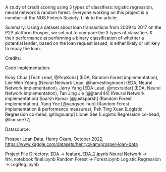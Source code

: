 A study of credit scoring using 3 types of classifiers: logistic regression, neural network & random forest.
Everyone working on this project is a member of the NUS Fintech Society.
Link to the article: 

Summary:
Using a dataset about loan transactions from 2009 to 2017 on the P2P platform Prosper, we set out to compare the 3 types of classifiers & their performance at performing a binary classification of whether a potential lender, 
based on the loan request issued, is either likely or unlikely to repay the loan.  

Credits: 

Code Implementation:

Koby Chua [Tech Lead, @PopKobs] (EDA, Random Forest implementation), Lee Wen Yeong [Neural Network Lead, @harvestingmoon] (EDA, Neural Network implementation), 
Jerry Yang [EDA Lead, @mcxraider] (EDA, Neural Network implementation), Tan Jing Jie [@jjtan444] (Neural Network implementation)
Sparsh Kumar [@justsparsh] (Random Forest implementation), Yang Yee [@yangyee-hub] (Random Forest implementation & performance measures), 
Peh Ting Xuan [Logistic Regression co-head, @tingxuanp] Lionel See [Logistic Regression co-head, @lionsee77]

Datasource:

Prosper Loan Data, Henry Okam, October 2022, https://www.kaggle.com/datasets/henryokam/prosper-loan-data


Project File Directory:
EDA -> feature_EDA_2.ipynb
Neural Network -> NN_notebook final.ipynb
Random Forest -> Forest.ipynb
Logistic Regression -> LogReg.ipynb
